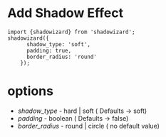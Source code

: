 # Add Shadow Effect

```
import {shadowizard} from 'shadowizard';
shadowizard({
      shadow_type: 'soft',
      padding: true,
      border_radius: 'round'
    });   
```

# options

* *shadow_type* - hard | soft ( Defaults -> soft)
* *padding* - boolean ( Defaults -> false)
* *border_radius* - round | circle ( no default value)

